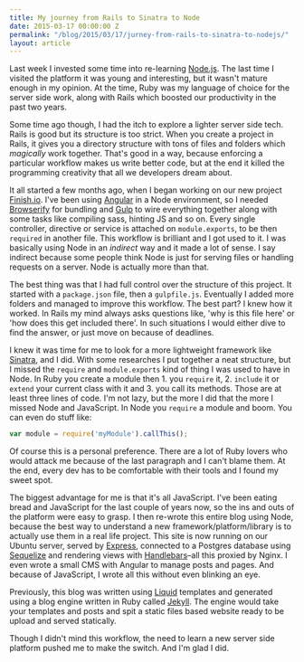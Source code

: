 ```yaml
---
title: My journey from Rails to Sinatra to Node
date: 2015-03-17 00:00:00 Z
permalink: "/blog/2015/03/17/jurney-from-rails-to-sinatra-to-nodejs/"
layout: article
---
```


Last week I invested some time into re-learning [Node.js](http://nodejs.org). The last time I visited the platform it was young and interesting, but it wasn't mature enough in my opinion. At the time, Ruby was my language of choice for the server side work, along with Rails which boosted our productivity in the past two years.

Some time ago though, I had the itch to explore a lighter server side tech. Rails is good but its structure is too strict. When you create a project in Rails, it gives you a directory structure with tons of files and folders which _magically_ work together. That's good in a way, because enforcing a particular workflow makes us write better code, but at the end it killed the programming creativity that all we developers dream about. 

It all started a few months ago, when I began working on our new project [Finish.io](https://finish.io). I've been using [Angular](https://angularjs.org/) in a Node environment, so I needed [Browserify](http://browserify.org/) for bundling and [Gulp](http://gulpjs.com) to wire everything together along with some tasks like compiling sass, hinting JS and so on. Every single controller, directive or service is attached on `module.exports`, to be then `required` in another file. This workflow is brilliant and I got used to it. I was basically using Node in an _indirect_ way and it made a lot of sense. I say indirect because some people think Node is just for serving files or handling requests on a server. Node is actually more than that.

The best thing was that I had full control over the structure of this project. It started with a `package.json` file, then a `gulpfile.js`. Eventually I added more folders and managed to improve this workflow. The best part? I knew how it worked. In Rails my mind always asks questions like, 'why is this file here' or 'how does this get included there'. In such situations I would either dive to find the answer, or just move on because of deadlines. 

I knew it was time for me to look for a more lightweight framework like [Sinatra](http://www.sinatrarb.com), and I did. With some researches I put together a neat structure, but I missed the `require` and `module.exports` kind of thing I was used to have in Node. In Ruby you create a module then 1. you `require` it, 2. `include` it or `extend` your current class with it and 3. you call its methods. Those are at least three lines of code. I'm not lazy, but the more I did that the more I missed Node and JavaScript. In Node you `require` a module and boom. You can even do stuff like:

```js
var module = require('myModule').callThis();
```

Of course this is a personal preference. There are a lot of Ruby lovers who would attack me because of the last paragraph and I can't blame them. At the end, every dev has to be comfortable with their tools and I found my sweet spot. 

The biggest advantage for me is that it's all JavaScript. I've been eating bread and JavaScript for the last couple of years now, so the ins and outs of the platform were easy to grasp. I then re-wrote this entire blog using Node, because the best way to understand a new framework/platform/library is to actually use them in a real life project. This site is now running on our Ubuntu server, served by [Express](http://expressjs.com/), connected to a Postgres database using [Sequelize](http://docs.sequelizejs.com/en/latest/) and rendering views with [Handlebars](http://handlebarsjs.com/)–all this proxied by Nginx. I even wrote a small CMS with Angular to manage posts and pages. And because of JavaScript, I wrote all this without even blinking an eye. 

Previously, this blog was written using [Liquid](https://github.com/Shopify/liquid) templates and generated using a blog engine written in Ruby called [Jekyll](http://jekyllrb.com/). The engine would take your templates and posts and spit a static  files based website ready to be upload and served statically. 

Though I didn't mind this workflow, the need to learn a new server side platform pushed me to make the switch. And I'm glad I did. 
